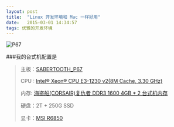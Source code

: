 ```yaml
---
layout: post
title:  "Linux 开发环境和 Mac 一样好用"
date:   2015-03-01 14:34:57
tags: 优雅的开发环境
---
```


   ![P67][P67IMG]

###我的台式机配置是
>
>主板：[SABERTOOTH_P67][P67]
>    
>CPU : [Intel® Xeon® CPU E3-1230 v2(8M Cache, 3.30 GHz)][CPU]
>    
>内存: [海盗船(CORSAIR)复仇者 DDR3 1600 4GB * 2 台式机内存][MEM]
>   
>硬盘：2T + 250G SSD
>   
>显卡：[MSI R6850][VGA]


[P67]:         http://www.asus.com.cn/Motherboards/SABERTOOTH_P67/
[CPU]:         http://ark.intel.com/zh-cn/products/52271/Intel-Xeon-Processor-E3-1230-8M-Cache-3_20-GHz?_ga=1.248915271.1320732358.1425372536

[P67IMG]:      http://www.asus.com.cn/websites/global/products/ZYgjt71bzlh62Zk9/product_overview.jpg
[MEM]:         http://item.jd.com/615822.html#none
[VGA]:         http://www.chiphell.com/article-756-1.html 
